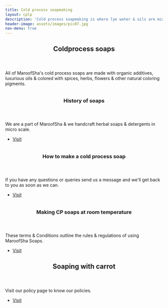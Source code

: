 ```yaml
---
title: Cold process soapmaking
layout: cplp
description: 'Cold process soapmaking is where lye water & oils are mixed at same temperatures until trace is formed. Trace is formed when the oil-lye mixture attains a thic curd like consistency.'
header-image: assets/images/pic07.jpg
nav-menu: true
---
```


<!-- Main -->
<div id="main">

<!-- One -->
<section id="one">
	<div class="inner">
		<header class="major">
			<h2>Coldprocess soaps</h2>
		</header>
		<p>All of MaroofSha's cold process soaps are made with organic additives, luxurious oils & colored with spices, herbs, flowers & other natural coloring pigments.</p>
	</div>
</section>

<!-- Two -->
<section id="two" class="spotlights">
	<section>
		<a href="generic.html" class="image">
			<img src="assets/images/pic08.jpg" alt="" data-position="center center" />
		</a>
		<div class="content">
			<div class="inner">
				<header class="major">
					<h3>History of soaps</h3>
				</header>
				<p>We are a part of MaroofSha & we handcraft herbal soaps & detergents in  micro scale.</p>
				<ul class="actions">
					<li><a href="generic.html" class="button">Visit</a></li>
				</ul>
			</div>
		</div>
	</section>
	<section>
		<a href="generic.html" class="image">
			<img src="assets/images/pic09.jpg" alt="" data-position="top center" />
		</a>
		<div class="content">
			<div class="inner">
				<header class="major">
					<h3>How to make a cold process soap</h3>
				</header>
				<p>If you have any questions or queries send us a message and we'll get back to you as soon as we can.</p>
				<ul class="actions">
					<li><a href="generic.html" class="button">Visit</a></li>
				</ul>
			</div>
		</div>
	</section>
	<section>
		<a href="generic.html" class="image">
			<img src="assets/images/pic10.jpg" alt="" data-position="25% 25%" />
		</a>
		<div class="content">
			<div class="inner">
				<header class="major">
					<h3>Making CP soaps at room temperature</h3>
				</header>
				<p>These terms &amp; Conditions outline the rules &amp; regulations of using MaroofSha Soaps.</p>
				<ul class="actions">
					<li><a href="generic.html" class="button">Visit</a></li>
				</ul>
			</div>
		</div>
	</section>
</section>

<!-- Three -->
<section id="three">
	<div class="inner">
		<header class="major">
			<h2>Soaping with carrot</h2>
		</header>
		<p> Visit our policy page to know our policies.</p>
		<ul class="actions">
			<li><a href="generic.html" class="button next">Visit</a></li>
		</ul>
	</div>
</section>

</div>

